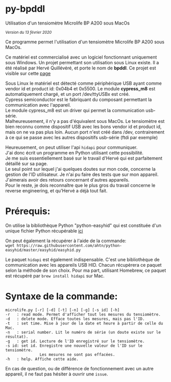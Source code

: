 # py-bpddl
Utilisation d'un tensiomètre Microlife BP A200 sous MacOs

<sub>*Version du 13 février 2020*</sup>

Ce programme permet l'utilisation d'un tensiomètre Microlife BP A200 sous MacOs.

Ce matériel est commercialisé avec un logiciel fonctionnant uniquement sous Windows.
Un projet permettant son utilisation sous Linux existe. Il a été réalisé par Hervé Quillévéré, et porte le nom de **bpddl**. Ce projet est visible sur cette [page](http://www.rvq.fr/linux/bpddl.php)

Sous Linux le matériel est détecté comme périphérique USB ayant comme vendor id et product id: 0x04b4 et 0x5500. Le module **cypress_m8** est automatiquement chargé, et un port /dev/ttyUSBx est créé.  
Cypress semiconductor est le fabriquant du composant permettant la communication avec l'appareil.  
Le module cypress_m8 est un driver qui permet la communication usb-série.  
Malheureusement, il n'y a pas d'équivalent sous MacOs. Le tensiomètre est bien reconnu comme dispositif USB avec les bons vendor id et product id, mais on ne va pas plus loin. Aucun port n'est créé dans /dev, contrairement à ce qui se passe avec  les autres dispositifs usb-série (ftdi par exemple)    

Heureusement, on peut utiliser l'api `hidapi` pour communiquer.  
J'ai donc écrit un programme en Python utilisant cette possibilité.  
Je me suis essentiellement basé sur le travail d'Hervé qui est parfaitement détaillé sur sa page.  
Le seul point sur lequel j'ai quelques doutes sur mon code, concerne la gestion de l'ID utilisateur. Je n'ai pu faire des tests que sur mon appareil. J'aimerais avoir des retours concernant d'autres appareils.  
Pour le reste, je dois reconnaître que le plus gros du travail concerne le reverse engineering, et qu'Hervé a déjà tout fait.    

# Prérequis:

On utilise la bibliothèque Python "python-easyhid" qui est constituée d'un
unique fichier Python récupérable [ici](https://github.com/ahtn/python-easyhid/blob/master/easyhid/easyhid.py)


On peut également la récupérer à l'aide de la commande:  
`wget https://raw.githubusercontent.com/ahtn/python-easyhid/master/easyhid/easyhid.py`

Le paquet `hidapi` est également indispensable. C'est une bibliothèque de communication
avec les appareils USB HID.
Chacun récupèrera ce paquet selon la méthode de son choix.
Pour ma part, utilisant Homebrew, ce paquet est récupéré par `brew install hidapi` sur Mac.


# Syntaxe de la commande:

```
microlife.py [-r] [-d] [-t] [-n] [-g] [-s id] [-h]  
-r   : read mode. Permet d'afficher tout les mesures du tensiomètre.  
-d   : delete mode. Efface toutes les mesures, mais pas l'ID.  
-t   : set time. Mise à jour de la date et heure à partir de celle du Mac.  
-n   : serial number. Lit le numéro de série (un doute existe sur le résultat).  
-g   : get id. Lecture de l'ID enregistré sur le tensiomètre.  
-s id: set id. Enregistre une nouvelle valeur de l'ID sur le tensiomètre.  
               Les mesures ne sont pas effacées.  
-h   : help. Affiche cette aide.
```

En cas de question, ou de différence de fonctionnement avec un autre appareil, il ne faut pas hésiter à ouvrir une `issue`.

